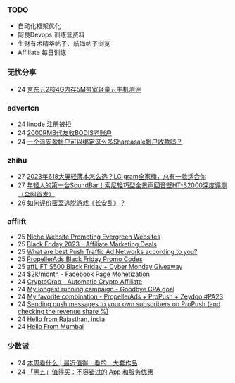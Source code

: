 ### TODO
-  自动化框架优化
-  阿良Devops 训练营资料
-  生财有术精华帖子、航海帖子浏览
-  Affiliate 每日训练

### 无忧分享
<!-- ruyo:START -->
-  24 [京东云2核4G内存5M带宽轻量云主机测评](https://51.ruyo.net/18543.html)<!-- ruyo:END -->

### advertcn
<!-- advertcn:START -->
-  24 [linode 注册被拒](https://www.advertcn.com/forum.php?mod=viewthread&tid=113063)
-  24 [2000RMB代友收BODIS老账户](https://www.advertcn.com/forum.php?mod=viewthread&tid=113060)
-  24 [一个派安盈帐户可以绑定这么多Shareasale帐户收款吗？](https://www.advertcn.com/forum.php?mod=viewthread&tid=113057)<!-- advertcn:END -->

### zhihu
<!-- zhihu:START -->
-  27 [2023年618大屏轻薄本怎么选？LG gram全家桶，总有一款适合你](http://zhuanlan.zhihu.com/p/632641888?utm_campaign=rss&utm_medium=rss&utm_source=rss&utm_content=title)
-  27 [年轻人的第一台SoundBar！索尼轻巧型全景声回音壁HT-S2000深度评测（全网首发）](http://zhuanlan.zhihu.com/p/630990296?utm_campaign=rss&utm_medium=rss&utm_source=rss&utm_content=title)
-  26 [如何评价密室逃脱游戏《长安乱》？](http://www.zhihu.com/question/563950552/answer/3045961312?utm_campaign=rss&utm_medium=rss&utm_source=rss&utm_content=title)<!-- zhihu:END -->

### afflift
<!-- afflift:START -->
-  25 [Niche Website Promoting Evergreen Websites](https://afflift.com/f/threads/niche-website-promoting-evergreen-websites.11872/)
-  25 [Black Friday 2023 - Affiliate Marketing Deals](https://afflift.com/f/threads/black-friday-2023-affiliate-marketing-deals.12085/)
-  25 [What are best Push Traffic Ad Networks according to you?](https://afflift.com/f/threads/what-are-best-push-traffic-ad-networks-according-to-you.11953/)
-  25 [PropellerAds Black Friday Promo Codes](https://afflift.com/f/threads/propellerads-black-friday-promo-codes.12101/)
-  25 [affLIFT $500 Black Friday + Cyber Monday Giveaway](https://afflift.com/f/threads/afflift-500-black-friday-cyber-monday-giveaway.12105/)
-  24 [$2k/month - Facebook Page Monetization](https://afflift.com/f/threads/2k-month-facebook-page-monetization.10637/)
-  24 [CryptoGrab - Automatic Crypto Affiliate](https://afflift.com/f/threads/cryptograb-automatic-crypto-affiliate.11746/)
-  24 [My longest running campaign - Goodbye CPA goal](https://afflift.com/f/threads/my-longest-running-campaign-goodbye-cpa-goal.11839/)
-  24 [My favorite combination - PropellerAds + ProPush + Zeydoo #PA23](https://afflift.com/f/threads/my-favorite-combination-propellerads-propush-zeydoo-pa23.11586/)
-  24 [Sending push messages to your own subscribers on ProPush &lpar;and checking the revenue share %&rpar;](https://afflift.com/f/threads/sending-push-messages-to-your-own-subscribers-on-propush-and-checking-the-revenue-share.10040/)
-  24 [Hello from Rajasthan, india](https://afflift.com/f/threads/hello-from-rajasthan-india.12108/)
-  24 [Hello From Mumbai](https://afflift.com/f/threads/hello-from-mumbai.12106/)<!-- afflift:END -->

### 少数派
<!-- sspai:START -->
-  24 [本周看什么 | 最近值得一看的一大套作品](https://sspai.com/post/84612)
-  24 [「黑五」值得买：不容错过的 App 和服务优惠](https://sspai.com/post/84611)<!-- sspai:END -->
